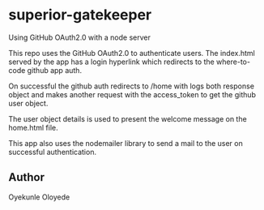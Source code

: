 # superior-gatekeeper

Using GitHub OAuth2.0 with a node server

This repo uses the GitHub OAuth2.0 to authenticate users. The index.html served by the app has a login hyperlink which redirects to the where-to-code github app auth.

On successful the github auth redirects to /home with logs both response object and makes another request with the access_token to get the github user object.

The user object details is used to present the welcome message on the home.html file.

This app also uses the nodemailer library to send a mail to the user on successful authentication.

## Author

Oyekunle Oloyede
